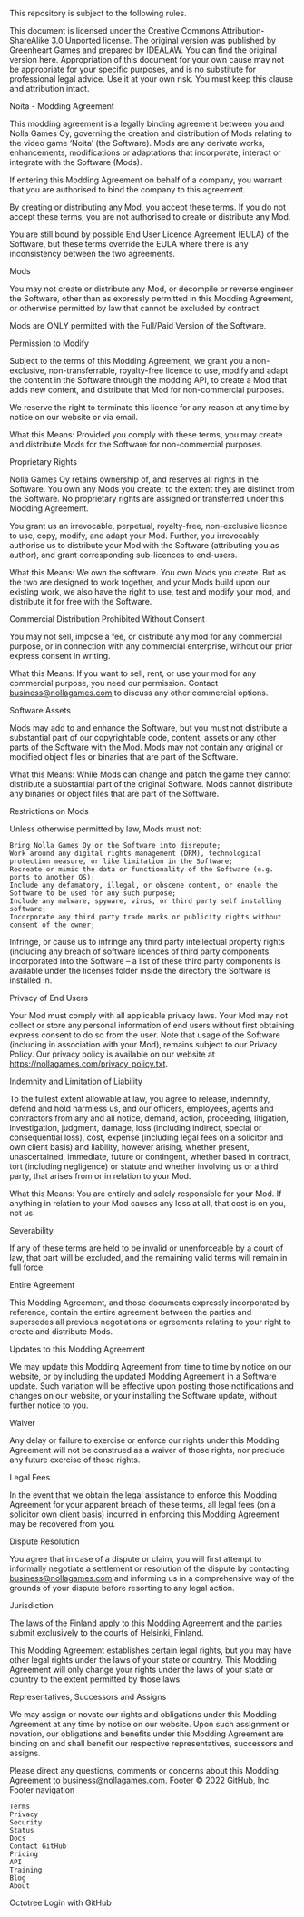 This repository is subject to the following rules.

This document is licensed under the Creative Commons Attribution-ShareAlike 3.0 Unported license. The original version was published by Greenheart Games and prepared by IDEALAW. You can find the original version here. Appropriation of this document for your own cause may not be appropriate for your specific purposes, and is no substitute for professional legal advice. Use it at your own risk. You must keep this clause and attribution intact.

Noita - Modding Agreement

This modding agreement is a legally binding agreement between you and Nolla Games Oy, governing the creation and distribution of Mods relating to the video game ‘Noita’ (the Software). Mods are any derivate works, enhancements, modifications or adaptations that incorporate, interact or integrate with the Software (Mods).

If entering this Modding Agreement on behalf of a company, you warrant that you are authorised to bind the company to this agreement.

By creating or distributing any Mod, you accept these terms. If you do not accept these terms, you are not authorised to create or distribute any Mod.

You are still bound by possible End User Licence Agreement (EULA) of the Software, but these terms override the EULA where there is any inconsistency between the two agreements.

Mods

You may not create or distribute any Mod, or decompile or reverse engineer the Software, other than as expressly permitted in this Modding Agreement, or otherwise permitted by law that cannot be excluded by contract.

Mods are ONLY permitted with the Full/Paid Version of the Software.

Permission to Modify

Subject to the terms of this Modding Agreement, we grant you a non-exclusive, non-transferrable, royalty-free licence to use, modify and adapt the content in the Software through the modding API, to create a Mod that adds new content, and distribute that Mod for non-commercial purposes.

We reserve the right to terminate this licence for any reason at any time by notice on our website or via email.

What this Means: Provided you comply with these terms, you may create and distribute Mods for the Software for non-commercial purposes.

Proprietary Rights

Nolla Games Oy retains ownership of, and reserves all rights in the Software. You own any Mods you create; to the extent they are distinct from the Software. No proprietary rights are assigned or transferred under this Modding Agreement.

You grant us an irrevocable, perpetual, royalty-free, non-exclusive licence to use, copy, modify, and adapt your Mod. Further, you irrevocably authorise us to distribute your Mod with the Software (attributing you as author), and grant corresponding sub-licences to end-users.

What this Means: We own the software. You own Mods you create. But as the two are designed to work together, and your Mods build upon our existing work, we also have the right to use, test and modify your mod, and distribute it for free with the Software.

Commercial Distribution Prohibited Without Consent

You may not sell, impose a fee, or distribute any mod for any commercial purpose, or in connection with any commercial enterprise, without our prior express consent in writing.

What this Means: If you want to sell, rent, or use your mod for any commercial purpose, you need our permission. Contact business@nollagames.com to discuss any other commercial options.

Software Assets

Mods may add to and enhance the Software, but you must not distribute a substantial part of our copyrightable code, content, assets or any other parts of the Software with the Mod. Mods may not contain any original or modified object files or binaries that are part of the Software.

What this Means: While Mods can change and patch the game they cannot distribute a substantial part of the original Software. Mods cannot distribute any binaries or object files that are part of the Software.

Restrictions on Mods

Unless otherwise permitted by law, Mods must not:

    Bring Nolla Games Oy or the Software into disrepute;
    Work around any digital rights management (DRM), technological protection measure, or like limitation in the Software;
    Recreate or mimic the data or functionality of the Software (e.g. ports to another OS);
    Include any defamatory, illegal, or obscene content, or enable the Software to be used for any such purpose;
    Include any malware, spyware, virus, or third party self installing software;
    Incorporate any third party trade marks or publicity rights without consent of the owner;

Infringe, or cause us to infringe any third party intellectual property rights (including any breach of software licences of third party components incorporated into the Software – a list of these third party components is available under the licenses folder inside the directory the Software is installed in.

Privacy of End Users

Your Mod must comply with all applicable privacy laws. Your Mod may not collect or store any personal information of end users without first obtaining express consent to do so from the user. Note that usage of the Software (including in association with your Mod), remains subject to our Privacy Policy. Our privacy policy is available on our website at https://nollagames.com/privacy_policy.txt.

Indemnity and Limitation of Liability

To the fullest extent allowable at law, you agree to release, indemnify, defend and hold harmless us, and our officers, employees, agents and contractors from any and all notice, demand, action, proceeding, litigation, investigation, judgment, damage, loss (including indirect, special or consequential loss), cost, expense (including legal fees on a solicitor and own client basis) and liability, however arising, whether present, unascertained, immediate, future or contingent, whether based in contract, tort (including negligence) or statute and whether involving us or a third party, that arises from or in relation to your Mod.

What this Means: You are entirely and solely responsible for your Mod. If anything in relation to your Mod causes any loss at all, that cost is on you, not us.

Severability

If any of these terms are held to be invalid or unenforceable by a court of law, that part will be excluded, and the remaining valid terms will remain in full force.

Entire Agreement

This Modding Agreement, and those documents expressly incorporated by reference, contain the entire agreement between the parties and supersedes all previous negotiations or agreements relating to your right to create and distribute Mods.

Updates to this Modding Agreement

We may update this Modding Agreement from time to time by notice on our website, or by including the updated Modding Agreement in a Software update. Such variation will be effective upon posting those notifications and changes on our website, or your installing the Software update, without further notice to you.

Waiver

Any delay or failure to exercise or enforce our rights under this Modding Agreement will not be construed as a waiver of those rights, nor preclude any future exercise of those rights.

Legal Fees

In the event that we obtain the legal assistance to enforce this Modding Agreement for your apparent breach of these terms, all legal fees (on a solicitor own client basis) incurred in enforcing this Modding Agreement may be recovered from you.

Dispute Resolution

You agree that in case of a dispute or claim, you will first attempt to informally negotiate a settlement or resolution of the dispute by contacting business@nollagames.com and informing us in a comprehensive way of the grounds of your dispute before resorting to any legal action.

Jurisdiction

The laws of the Finland apply to this Modding Agreement and the parties submit exclusively to the courts of Helsinki, Finland.

This Modding Agreement establishes certain legal rights, but you may have other legal rights under the laws of your state or country. This Modding Agreement will only change your rights under the laws of your state or country to the extent permitted by those laws.

Representatives, Successors and Assigns

We may assign or novate our rights and obligations under this Modding Agreement at any time by notice on our website. Upon such assignment or novation, our obligations and benefits under this Modding Agreement are binding on and shall benefit our respective representatives, successors and assigns.

Please direct any questions, comments or concerns about this Modding Agreement to business@nollagames.com.
Footer
© 2022 GitHub, Inc.
Footer navigation

    Terms
    Privacy
    Security
    Status
    Docs
    Contact GitHub
    Pricing
    API
    Training
    Blog
    About

Octotree
Login with GitHub
